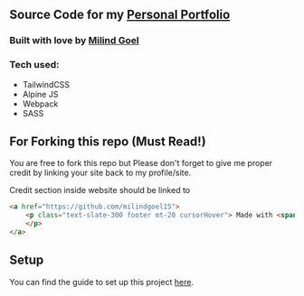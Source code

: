 ## Source Code for my [Personal Portfolio](https://milindgoel15.github.io)

### Built with love by <a href="https://github.com/milindgoel15">Milind Goel</a>

### Tech used:
- TailwindCSS
- Alpine JS
- Webpack
- SASS

## For Forking this repo (Must Read!)

You are free to fork this repo but Please don't forget to give me proper credit by linking your site back to my profile/site.

Credit section inside website should be linked to 

```html
<a href="https://github.com/milindgoel15">
    <p class="text-slate-300 footer mt-20 cursorHover"> Made with <span class="text-red-600">❤</span> by <span class="text-blue-600">Milind Goel</span>
    </p>
</a>
```

## Setup

You can find the guide to set up this project [here](https://gist.github.com/milindgoel15/19ad0e3bb2cf62a48ed05051e215ffe0).
